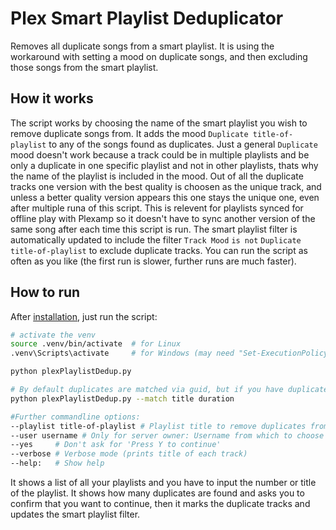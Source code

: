 # Plex Smart Playlist Deduplicator
Removes all duplicate songs from a smart playlist.
It is using the workaround with setting a mood on duplicate songs, and then excluding those songs from the smart playlist.

## How it works
The script works by choosing the name of the smart playlist you wish to remove duplicate songs from. It adds the mood `Duplicate title-of-playlist` to any of the songs found as duplicates. Just a general `Duplicate` mood doesn't work because a track could be in multiple playlists and be only a duplicate in one specific playlist and not in other playlists, thats why the name of the playlist is included in the mood.
Out of all the duplicate tracks one version with the best quality is choosen as the unique track, and unless a better quality version appears this one stays the unique one, even after multiple runa of this script. This is relevent for playlists synced for offline play with Plexamp so it doesn't have to sync another version of the same song after each time this script is run.
The smart playlist filter is automatically updated to include the filter `Track Mood` `is not` `Duplicate title-of-playlist` to exclude duplicate tracks.
You can run the script as often as you like (the first run is slower, further runs are much faster).

## How to run
After [installation](README.md#installation), just run the script:
```sh
# activate the venv
source .venv/bin/activate  # for Linux
.venv\Scripts\activate     # for Windows (may need "Set-ExecutionPolicy RemoteSigned -Scope CurrentUser" to work)

python plexPlaylistDedup.py

# By default duplicates are matched via guid, but if you have duplicate tracks over multiple albums (different guids) you may want to match duplicates via title and duration
python plexPlaylistDedup.py --match title duration

#Further commandline options:
--playlist title-of-playlist # Playlist title to remove duplicates from (supports regex, omit for interactive selection)
--user username # Only for server owner: Username from which to choose the playlist (omit username to select a user from a list)
--yes     # Don't ask for 'Press Y to continue'
--verbose # Verbose mode (prints title of each track)
--help:   # Show help
```
It shows a list of all your playlists and you have to input the number or title of the playlist. It shows how many duplicates are found and asks you to confirm that you want to continue, then it marks the duplicate tracks and updates the smart playlist filter.
